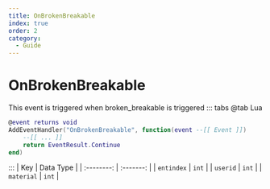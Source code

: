 ```yaml
---
title: OnBrokenBreakable
index: true
order: 2
category:
  - Guide
---
```


# OnBrokenBreakable
This event is triggered when broken_breakable is triggered
::: tabs
@tab Lua
```lua
@event returns void
AddEventHandler("OnBrokenBreakable", function(event --[[ Event ]])
    --[[ ... ]]
    return EventResult.Continue
end)
```

:::
|     Key    | Data Type |
| :--------: | :-------: |
| `entindex` |   `int`   |
|  `userid`  |   `int`   |
| `material` |   `int`   |